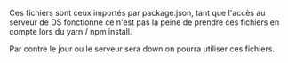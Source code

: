Ces fichiers sont ceux importés par package.json, tant que l'accès au serveur de DS fonctionne ce n'est pas la peine de prendre ces fichiers en compte lors du yarn / npm install.

Par contre le jour ou le serveur sera down on pourra utiliser ces fichiers.